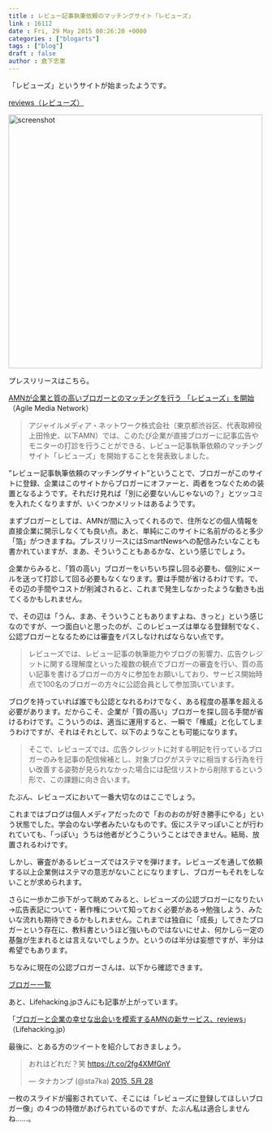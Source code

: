 ```yaml
---
title : レビュー記事執筆依頼のマッチングサイト「レビューズ」
link : 16112
date : Fri, 29 May 2015 00:26:20 +0000
categories : ["blogarts"]
tags : ["blog"]
draft : false
author : 倉下忠憲
---
```


「レビューズ」というサイトが始まったようです。

<a href="https://re-views.jp/" target="_blank">reviews（レビューズ）</a>

<a href="https://re-views.jp/" target="_blank"><img src="https://rashita.net/blog/wp-content/uploads/2015/05/screenshot6-1024x482.png" alt="screenshot" width="500" height="" class="alignnone size-large wp-image-16113" /></a>

プレスリリースはこちら。

<a href="http://agilemedia.jp/pressrelease/150528reviews.html" target="_blank">AMNが企業と質の高いブロガーとのマッチングを行う 「レビューズ」を開始</a>（Agile Media Network）

<blockquote>アジャイルメディア・ネットワーク株式会社（東京都渋谷区、代表取締役　上田怜史、以下AMN）では、このたび企業が直接ブロガーに記事広告やモニターの打診を行うことができる、レビュー記事執筆依頼のマッチングサイト「レビューズ」を開始することを発表致しました。</blockquote>

”レビュー記事執筆依頼のマッチングサイト”ということで、ブロガーがこのサイトに登録、企業はこのサイトからブロガーにオファーと、両者をつなぐための装置となるようです。それだけ見れば「別に必要ないんじゃないの？」とツッコミを入れたくなりますが、いくつかメリットはあるようです。

まずブロガーとしては、AMNが間に入ってくれるので、住所などの個人情報を直接企業に開示しなくても良い点。あと、単純にこのサイトに名前がのると多少「箔」がつきますね。プレスリリースにはSmartNewsへの配信みたいなことも書かれていますが、まあ、そういうこともあるかな、という感じでしょう。

企業からみると、「質の高い」ブロガーをいちいち探し回る必要も、個別にメールを送って打診して回る必要もなくなります。要は手間が省けるわけです。で、その辺の手間やコストが削減されると、これまで発生しなかったような動きも出てくるかもしれません。

で、その辺は「うん、まあ、そういうこともありますよね、きっと」という感じなのですが、一つ面白いと思ったのが、このレビューズは単なる登録制でなく、公認ブロガーとなるためには審査をパスしなければならない点です。

<blockquote>レビューズでは、レビュー記事の執筆能力やブログの影響力、広告クレジットに関する理解度といった複数の観点でブロガーの審査を行い、質の高い記事を書けるブロガーの方々に参加をお願いしており、サービス開始時点で100名のブロガーの方々に公認会員として参加頂いています。</blockquote>

ブログを持っていれば誰でも公認となれるわけでなく、ある程度の基準を超える必要があります。だからこそ、企業が「質の高い」ブロガーを探し回る手間が省けるわけです。こういうのは、適当に運用すると、一瞬で「権威」と化してしまうわけですが、それはそれとして、以下のようなことも可能になります。

<blockquote>そこで、レビューズでは、広告クレジットに対する明記を行っているブロガーのみを記事の配信候補とし、対象ブログがステマに相当する行為を行い改善する姿勢が見られなかった場合には配信リストから削除するという形で、この課題に向き合います。</blockquote>

たぶん、レビューズにおいて一番大切なのはここでしょう。

これまではブログは個人メディアだったので「おのおのが好き勝手にやる」という状態でした。学会のない学者みたいなものです。仮にステマっぽいことが行われていても、「っぽい」うちは他者がどうこういうことはできません。結局、放置されるわけです。

しかし、審査があるレビューズではステマを弾けます。レビューズを通して依頼する以上企業側はステマの意志がないことになりますし、ブロガーもそれをしないことが求められます。

さらに一歩か二歩下がって眺めてみると、レビューズの公認ブロガーになりたい→広告表記について・著作権について知っておく必要がある→勉強しよう、みたいな流れも期待できるかもしれません。これまでは独自に「成長」してきたブロガーという存在に、教科書というほど強いものではないにせよ、何かしら一定の基盤が生まれるとは言えないでしょうか。というのは半分は妄想ですが、半分は希望でもあります。

ちなみに現在の公認ブロガーさんは、以下から確認できます。

<a href="https://re-views.jp/blogger/ulist/" target="_blank">ブロガー一覧</a>

あと、Lifehacking.jpさんにも記事が上がっています。

「<a href="http://lifehacking.jp/2015/05/reviews-amn/?utm_content=buffer23f26&amp;utm_medium=social&amp;utm_source=twitter.com&amp;utm_campaign=buffer" target="_blank">ブロガーと企業の幸せな出会いを模索するAMNの新サービス、reviews</a>」（Lifehacking.jp）

最後に、とある方のツイートを紹介しておきましょう。

<blockquote class="twitter-tweet" lang="ja"><p lang="ja" dir="ltr">おれはどれだ？笑 <a href="https://t.co/2fg4XMfGnY">https://t.co/2fg4XMfGnY</a></p>&mdash; タナカンプ (@sta7ka) <a href="https://twitter.com/sta7ka/status/603876618898124800">2015, 5月 28</a></blockquote>
<script async src="//platform.twitter.com/widgets.js" charset="utf-8"></script>

一枚のスライドが撮影されていて、そこには「レビューズに登録してほしいブロガー像」の４つの特徴があげられているのですが、たぶん私は適合しませんね……。

